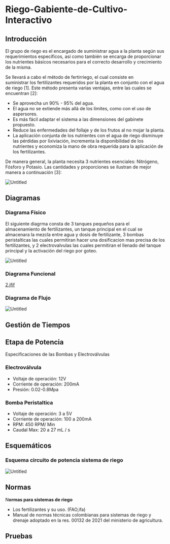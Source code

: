 # Riego-Gabiente-de-Cultivo-Interactivo

## Introducción

El grupo de riego es el encargado de suministrar agua a la planta según sus requerimientos específicos, así como también se encarga de proporcionar los nutrientes básicos necesarios para el correcto desarrollo y crecimiento de la misma.

Se llevará a cabo el método de fertirriego, el cual consiste en suministrar los fertilizantes requeridos por la planta en conjunto con el agua de riego [1]. Este método presenta varias ventajas, entre las cuales se encuentran [2]:

- Se aprovecha un 90% - 95% del agua.
- El agua no se extiende más allá de los límites, como con el uso de aspersores.
- Es más fácil adaptar el sistema a las dimensiones del gabinete propuesto.
- Reduce las enfermedades del follaje y de los frutos al no mojar la planta.
- La aplicación conjunta de los nutrientes con el agua de riego disminuye las pérdidas por lixiviación, incrementa la disponibilidad de los nutrientes y economiza la mano de obra requerida para la aplicación de los fertilizantes.

De manera general, la planta necesita 3 nutrientes esenciales: Nitrógeno, Fósforo y Potasio. Las cantidades y proporciones se ilustran de mejor manera a continuación [3]:

![Untitled](https://s3-us-west-2.amazonaws.com/secure.notion-static.com/fd92a322-8331-4dc5-82f1-5fc340ab6ccf/Untitled.png)

## Diagramas

### Diagrama Físico

El siguiente diagrma consta de 3 tanques pequeños para el almacenamiento de fertilizantes, un tanque principal en el cual se almacenara la mezcla entre agua y dosis de fertilizante,  3 bombas peristalticas las cuales permitiran hacer una dosificacion mas precisa de los fertilizantes, y 2 electrovalvulas las cuales permitiran el llenado del tanque principal y la activación del riego por goteo.

![Untitled](https://s3-us-west-2.amazonaws.com/secure.notion-static.com/f16176a6-554d-4cb5-a50f-028509fbd853/Untitled.png)

### Diagrama Funcional

[2.jfif](https://s3-us-west-2.amazonaws.com/secure.notion-static.com/91ad9358-1ce4-4022-8195-d75ddad7d808/2.jfif)

### Diagrama de Flujo

![Untitled](https://s3-us-west-2.amazonaws.com/secure.notion-static.com/fad0657d-e6d0-467a-acf8-dd84c6b0a896/Untitled.png)


## Gestión de Tiempos

## Etapa de Potencia

Especificaciones de las Bombas y Electroválvulas

### Electroválvula

- Voltaje de operación: 12V
- Corriente de operación: 200mA
- Presión: 0.02-0.8Mpa

### Bomba Peristaltica

- Voltaje de operación: 3 a 5V
- Corriente de operación: 100 a 200mA
- RPM: 450 RPM/ Min
- Caudal Max: 20 a 27 mL / s

## Esquemáticos

### Esquema circuito de potencia sistema de riego

![Untitled](https://s3-us-west-2.amazonaws.com/secure.notion-static.com/3a6d4044-b120-4a27-9a5b-03de69b6c836/Untitled.png)


## Normas

N**ormas para sistemas de riego**

- Los fertilizantes y su uso. (FAO,ifa)
- Manual de normas técnicas colombianas para sistemas de riego y drenaje adoptado en la res. 00132 de 2021 del ministerio de agricultura.

## Pruebas



